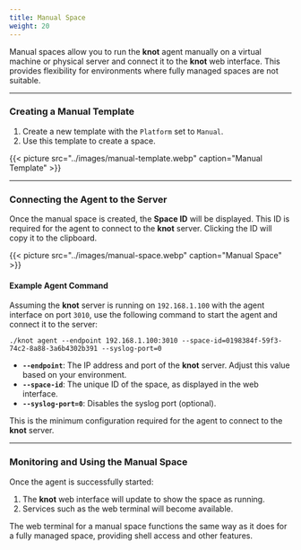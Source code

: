 ```yaml
---
title: Manual Space
weight: 20
---
```


Manual spaces allow you to run the **knot** agent manually on a virtual machine or physical server and connect it to the **knot** web interface. This provides flexibility for environments where fully managed spaces are not suitable.

---

### Creating a Manual Template

1. Create a new template with the `Platform` set to `Manual`.
2. Use this template to create a space.

{{< picture src="../images/manual-template.webp" caption="Manual Template" >}}

---

### Connecting the Agent to the Server

Once the manual space is created, the **Space ID** will be displayed. This ID is required for the agent to connect to the **knot** server. Clicking the ID will copy it to the clipboard.

{{< picture src="../images/manual-space.webp" caption="Manual Space" >}}

#### Example Agent Command

Assuming the **knot** server is running on `192.168.1.100` with the agent interface on port `3010`, use the following command to start the agent and connect it to the server:

```shell
./knot agent --endpoint 192.168.1.100:3010 --space-id=0198384f-59f3-74c2-8a88-3a6b4302b391 --syslog-port=0
```

- **`--endpoint`**: The IP address and port of the **knot** server. Adjust this value based on your environment.
- **`--space-id`**: The unique ID of the space, as displayed in the web interface.
- **`--syslog-port=0`**: Disables the syslog port (optional).

This is the minimum configuration required for the agent to connect to the **knot** server.

---

### Monitoring and Using the Manual Space

Once the agent is successfully started:

1. The **knot** web interface will update to show the space as running.
2. Services such as the web terminal will become available.

The web terminal for a manual space functions the same way as it does for a fully managed space, providing shell access and other features.

